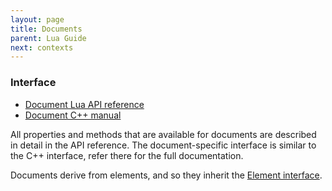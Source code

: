 ```yaml
---
layout: page
title: Documents
parent: Lua Guide
next: contexts
---
```


### Interface

- [Document Lua API reference](api_reference.html#Document)
- [Document C++ manual](../cpp_manual/documents.html)

All properties and methods that are available for documents are described in detail in the API reference. The document-specific interface is similar to the C++ interface, refer there for the full documentation.

Documents derive from elements, and so they inherit the [Element interface](elements.html#interface). 

